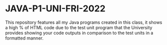 # JAVA-P1-UNI-FRI-2022
This repository features all my Java programs created in this class, it shows a high % of HTML code due to the test unit program that the University provides showing your code outputs in comparison to the test units in a formatted manner.
